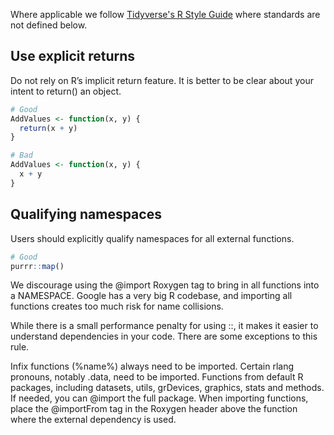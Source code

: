 Where applicable we follow [Tidyverse's R Style Guide](https://style.tidyverse.org/) where standards are not defined below.

## Use explicit returns

Do not rely on R’s implicit return feature. It is better to be clear about your intent to return() an object.

```R
# Good
AddValues <- function(x, y) {
  return(x + y)
}

# Bad
AddValues <- function(x, y) {
  x + y
}
```

## Qualifying namespaces

Users should explicitly qualify namespaces for all external functions.

```R
# Good
purrr::map()
```

We discourage using the @import Roxygen tag to bring in all functions into a NAMESPACE. Google has a very big R codebase, and importing all functions creates too much risk for name collisions.

While there is a small performance penalty for using ::, it makes it easier to understand dependencies in your code. There are some exceptions to this rule.

Infix functions (%name%) always need to be imported.
Certain rlang pronouns, notably .data, need to be imported.
Functions from default R packages, including datasets, utils, grDevices, graphics, stats and methods. If needed, you can @import the full package.
When importing functions, place the @importFrom tag in the Roxygen header above the function where the external dependency is used.
